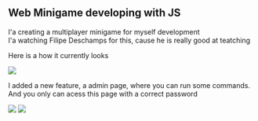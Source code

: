 <h2> Web Minigame developing with JS </h2>

<p> 
  I'a creating a multiplayer minigame for myself development <br>
  I'a watching Filipe Deschamps for this, cause he is really good at teatching <br>
</p>
<p> Here is a how it currently looks </p>
<img src="https://user-images.githubusercontent.com/100441473/210920070-074e94df-35f5-4931-89ac-a362e7381565.png">

<p> I added a new feature, a admin page, where you can run some commands. <br> And you only can acess this page with a correct password </p>
<img src="https://user-images.githubusercontent.com/100441473/211198948-9f980904-0d04-49fa-9d46-85ed11d4dcdb.png">
<img src="https://user-images.githubusercontent.com/100441473/211198966-29092b79-0461-4ac0-a1df-61186810e09d.png">






